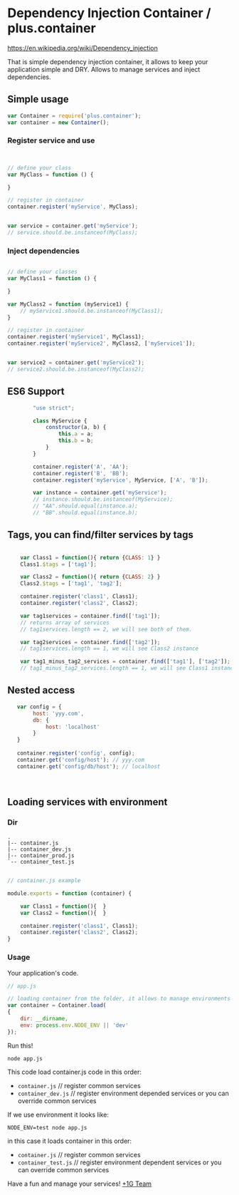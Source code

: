 # Dependency Injection Container / plus.container

https://en.wikipedia.org/wiki/Dependency_injection

That is simple dependency injection container, it allows to keep your application simple and DRY.
Allows to manage services and inject dependencies.

## Simple usage


```javascript
var Container = require('plus.container');
var container = new Container();
```

### Register service and use


```javascript


// define your class
var MyClass = function () {

}

// register in container
container.register('myService', MyClass);


var service = container.get('myService');
// service.should.be.instanceof(MyClass);

```

### Inject dependencies

```javascript

// define your classes
var MyClass1 = function () {

}

var MyClass2 = function (myService1) {
    // myService1.should.be.instanceof(MyClass1);
}

// register in container
container.register('myService1', MyClass1);
container.register('myService2', MyClass2, ['myService1']);


var service2 = container.get('myService2');
// service2.should.be.instanceof(MyClass2);


```

## ES6 Support

```javascript
        "use strict";

        class MyService {
            constructor(a, b) {
                this.a = a;
                this.b = b;
            }
        }

        container.register('A', 'AA');
        container.register('B', 'BB');
        container.register('myService', MyService, ['A', 'B']);

        var instance = container.get('myService');
        // instance.should.be.instanceof(MyService);
        // "AA".should.equal(instance.a);
        // "BB".should.equal(instance.b);

```

## Tags, you can find/filter services by tags

```javascript

    var Class1 = function(){ return {CLASS: 1} }
    Class1.$tags = ['tag1'];

    var Class2 = function(){ return {CLASS: 2} }
    Class2.$tags = ['tag1', 'tag2'];

    container.register('class1', Class1);
    container.register('class2', Class2);

    var tag1services = container.find(['tag1']);
    // returns array of services
    // tag1services.length == 2, we will see both of them.

    var tag2services = container.find(['tag2']);
    // tag1services.length == 1, we will see Class2 instance

    var tag1_minus_tag2_services = container.find(['tag1'], ['tag2']);
    // tag1_minus_tag2_services.length == 1, we will see Class1 instance

```
## Nested access
```javascript
   var config = {
        host: 'yyy.com',
        db: {
            host: 'localhost'
        }
   } 
   
   container.register('config', config);
   container.get('config/host'); // yyy.com
   container.get('config/db/host'); // localhost
   
   
```
## Loading services with environment


### Dir

```
.
|-- container.js
|-- container_dev.js
|-- container_prod.js
`-- container_test.js
```

```javascript

// container.js example

module.exports = function (container) {

    var Class1 = function(){  }
    var Class2 = function(){  }

    container.register('class1', Class1);
    container.register('class2', Class2);
}

```

### Usage


Your application's code.

```javascript
// app.js

// loading container from the folder, it allows to manage environments
var container = Container.load(
{
    dir: __dirname,
    env: process.env.NODE_ENV || 'dev'
});

```

Run this!

`node app.js`


This code load container.js code in this order:
- `container.js` // register common services
- `container_dev.js` // register environment depended services or you can override common services


If we use environment it looks like:

`NODE_ENV=test node app.js`

in this case it loads container in this order:
- `container.js` // register common services
- `container_test.js` // register environment dependent services or you can override common services

Have a fun and manage your services!
[+1G Team](http://plus1generation.com)